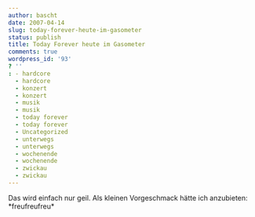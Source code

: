 ```yaml
---
author: bascht
date: 2007-04-14
slug: today-forever-heute-im-gasometer
status: publish
title: Today Forever heute im Gasometer
comments: true
wordpress_id: '93'
? ''
: - hardcore
  - hardcore
  - konzert
  - konzert
  - musik
  - musik
  - today forever
  - today forever
  - Uncategorized
  - unterwegs
  - unterwegs
  - wochenende
  - wochenende
  - zwickau
  - zwickau
---
```


Das wird einfach nur geil. Als kleinen Vorgeschmack hätte ich
anzubieten:
\*freufreufreu\*



